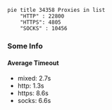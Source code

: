 
```mermaid
pie title 34358 Proxies in list
    "HTTP" : 22800
    "HTTPS": 4805
    "SOCKS" : 10456
```

### Some Info
#### Average Timeout

- mixed: 2.7s
- http: 1.3s
- https: 8.6s
- socks: 6.6s